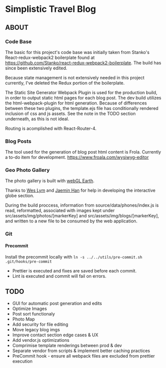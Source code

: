 # Simplistic Travel Blog

## ABOUT

### Code Base
The basic for this project's code base was initially taken from Stanko's React-redux-webpack2 boilerplate found at <https://github.com/Stanko/react-redux-webpack2-boilerplate>.  The build has since been extensively edited.

Because state management is not extensively needed in this project currently, I've deleted the Redux portion of the boilerplate.

The Static Site Generator Webpack Plugin is used for the production build, in order to output static html pages for each blog post. The dev build utilizes the html-webpack-plugin for html generation.  Because of differences between these two plugins, the template.ejs file has conditionally rendered inclusion of css and js assets.  See the note in the TODO section underneath, as this is not ideal.

Routing is acomplished with React-Router-4.

### Blog Posts
The tool used for the generation of blog post html content is Frola. Currently a to-do item for development.
https://www.froala.com/wysiwyg-editor

### Geo Photo Gallery
The photo gallery is built with [webGL Earth](http://www.webglearth.org/).

Thanks to [Wes Lym](https://github.com/wees) and [Jaemin Han](https://github.com/jaemin-han) for help in developing the interactive globe section.

During the build proccess, information from source/data/phones/index.js is read, reformatted, associated with images kept under src/assets/img/photos/[markerKey] and src/assets/img/blogs/[markerKey], and written to a new file to be consumed by the web application.

### Git
#### Precommit
Install the precommit locally with
`ln -s ../../utils/pre-commit.sh .git/hooks/pre-commit`

* Prettier is executed and fixes are saved before each commit.
* Lint is executed and commit will fail on errors.

## TODO
* GUI for automatic post generation and edits
* Optimize Images
* Post sort functionaly
* Photo Map
* Add security for file editing
* Move legacy blog imgs
* Improve contact section edge cases & UX
* Add vendor.js optimizations
* Comprimise template renderings between prod & dev
* Separate vendor from scripts & implement better caching practices
* PreCommit hook - ensure all webpack files are excluded from prettier execution
